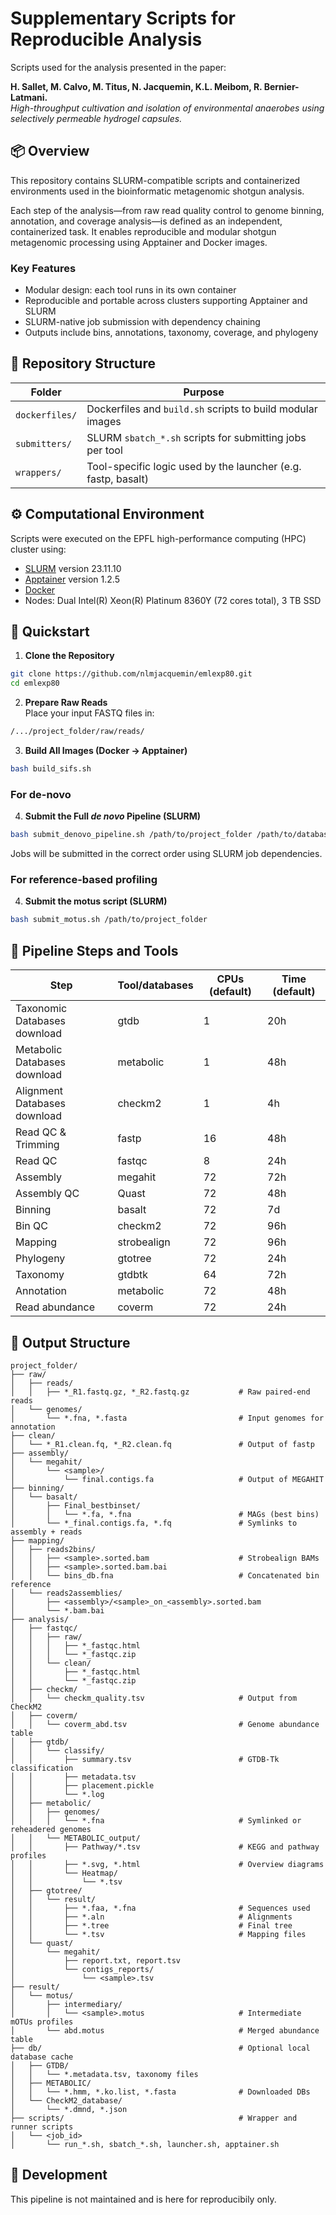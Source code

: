 # Supplementary Scripts for Reproducible Analysis

Scripts used for the analysis presented in the paper:

**H. Sallet, M. Calvo, M. Titus, N. Jacquemin, K.L. Meibom, R. Bernier-Latmani.**  
_High-throughput cultivation and isolation of environmental anaerobes using selectively permeable hydrogel capsules._

## 📦 Overview

This repository contains SLURM-compatible scripts and containerized environments used in the bioinformatic metagenomic shotgun analysis.

Each step of the analysis—from raw read quality control to genome binning, annotation, and coverage analysis—is defined as an independent, containerized task. It enables reproducible and modular shotgun metagenomic processing using Apptainer and Docker images.

### Key Features

-   Modular design: each tool runs in its own container
-   Reproducible and portable across clusters supporting Apptainer and SLURM
-   SLURM-native job submission with dependency chaining
-   Outputs include bins, annotations, taxonomy, coverage, and phylogeny

## 📁 Repository Structure

| Folder         | Purpose                                                       |
| -------------- | ------------------------------------------------------------- |
| `dockerfiles/` | Dockerfiles and `build.sh` scripts to build modular images    |
| `submitters/`  | SLURM `sbatch_*.sh` scripts for submitting jobs per tool      |
| `wrappers/`    | Tool-specific logic used by the launcher (e.g. fastp, basalt) |

## ⚙️ Computational Environment

Scripts were executed on the EPFL high-performance computing (HPC) cluster using:

-   [SLURM](https://slurm.schedmd.com/quickstart_admin.html) version 23.11.10
-   [Apptainer](https://apptainer.org/docs/admin/main/installation.html) version 1.2.5
-   [Docker](https://docs.docker.com/desktop)
-   Nodes: Dual Intel(R) Xeon(R) Platinum 8360Y (72 cores total), 3 TB SSD

## 🚀 Quickstart

1. **Clone the Repository**

```bash
git clone https://github.com/nlmjacquemin/emlexp80.git
cd emlexp80
```

2. **Prepare Raw Reads**  
   Place your input FASTQ files in:

```bash
/.../project_folder/raw/reads/
```

3. **Build All Images (Docker → Apptainer)**

```bash
bash build_sifs.sh
```

### For de-novo

4. **Submit the Full _de novo_ Pipeline (SLURM)**

```bash
bash submit_denovo_pipeline.sh /path/to/project_folder /path/to/database_folder
```

Jobs will be submitted in the correct order using SLURM job dependencies.

### For reference-based profiling

4. **Submit the motus script (SLURM)**

```bash
bash submit_motus.sh /path/to/project_folder
```

## 🧬 Pipeline Steps and Tools

| Step                         | Tool/databases | CPUs (default) | Time (default) |
| ---------------------------- | -------------- | -------------- | -------------- |
| Taxonomic Databases download | gtdb           | 1              | 20h            |
| Metabolic Databases download | metabolic      | 1              | 48h            |
| Alignment Databases download | checkm2        | 1              | 4h             |
| Read QC & Trimming           | fastp          | 16             | 48h            |
| Read QC                      | fastqc         | 8              | 24h            |
| Assembly                     | megahit        | 72             | 72h            |
| Assembly QC                  | Quast          | 72             | 48h            |
| Binning                      | basalt         | 72             | 7d             |
| Bin QC                       | checkm2        | 72             | 96h            |
| Mapping                      | strobealign    | 72             | 96h            |
| Phylogeny                    | gtotree        | 72             | 24h            |
| Taxonomy                     | gtdbtk         | 64             | 72h            |
| Annotation                   | metabolic      | 72             | 48h            |
| Read abundance               | coverm         | 72             | 24h            |

## 📂 Output Structure

```text
project_folder/
├── raw/
│   ├── reads/
│   │   ├── *_R1.fastq.gz, *_R2.fastq.gz           # Raw paired-end reads
│   └── genomes/
│       └── *.fna, *.fasta                         # Input genomes for annotation
├── clean/
│   └── *_R1.clean.fq, *_R2.clean.fq               # Output of fastp
├── assembly/
│   └── megahit/
│       └── <sample>/
│           └── final.contigs.fa                   # Output of MEGAHIT
├── binning/
│   └── basalt/
│       ├── Final_bestbinset/
│       │   └── *.fa, *.fna                        # MAGs (best bins)
│       └── *_final.contigs.fa, *.fq               # Symlinks to assembly + reads
├── mapping/
│   ├── reads2bins/
│   │   ├── <sample>.sorted.bam                    # Strobealign BAMs
│   │   ├── <sample>.sorted.bam.bai
│   │   └── bins_db.fna                            # Concatenated bin reference
│   └── reads2assemblies/
│       ├── <assembly>/<sample>_on_<assembly>.sorted.bam
│       └── *.bam.bai
├── analysis/
│   ├── fastqc/
│   │   ├── raw/
│   │   │   ├── *_fastqc.html
│   │   │   └── *_fastqc.zip
│   │   └── clean/
│   │       ├── *_fastqc.html
│   │       └── *_fastqc.zip
│   ├── checkm/
│   │   └── checkm_quality.tsv                     # Output from CheckM2
│   ├── coverm/
│   │   └── coverm_abd.tsv                         # Genome abundance table
│   ├── gtdb/
│   │   └── classify/
│   │       ├── summary.tsv                        # GTDB-Tk classification
│   │       ├── metadata.tsv
│   │       ├── placement.pickle
│   │       └── *.log
│   ├── metabolic/
│   │   ├── genomes/
│   │   │   └── *.fna                              # Symlinked or reheadered genomes
│   │   └── METABOLIC_output/
│   │       ├── Pathway/*.tsv                      # KEGG and pathway profiles
│   │       ├── *.svg, *.html                      # Overview diagrams
│   │       └── Heatmap/
│   │           └── *.tsv
│   ├── gtotree/
│   │   └── result/
│   │       ├── *.faa, *.fna                       # Sequences used
│   │       ├── *.aln                              # Alignments
│   │       ├── *.tree                             # Final tree
│   │       └── *.tsv                              # Mapping files
│   └── quast/
│       └── megahit/
│           ├── report.txt, report.tsv
│           └── contigs_reports/
│               └── <sample>.tsv
├── result/
│   └── motus/
│       ├── intermediary/
│       │   └── <sample>.motus                     # Intermediate mOTUs profiles
│       └── abd.motus                              # Merged abundance table
├── db/                                            # Optional local database cache
│   ├── GTDB/
│   │   └── *.metadata.tsv, taxonomy files
│   ├── METABOLIC/
│   │   └── *.hmm, *.ko.list, *.fasta              # Downloaded DBs
│   └── CheckM2_database/
│       └── *.dmnd, *.json
├── scripts/                                       # Wrapper and runner scripts
│   └── <job_id>
│       └── run_*.sh, sbatch_*.sh, launcher.sh, apptainer.sh
```

## 🧪 Development

This pipeline is not maintained and is here for reproducibily only.
